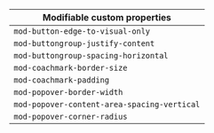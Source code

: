 | Modifiable custom properties                |
| ------------------------------------------- |
| `mod-button-edge-to-visual-only`            |
| `mod-buttongroup-justify-content`           |
| `mod-buttongroup-spacing-horizontal`        |
| `mod-coachmark-border-size`                 |
| `mod-coachmark-padding`                     |
| `mod-popover-border-width`                  |
| `mod-popover-content-area-spacing-vertical` |
| `mod-popover-corner-radius`                 |
